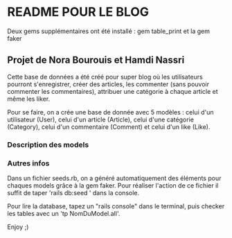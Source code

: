 # README POUR LE BLOG

Deux gems supplémentaires ont été installé : gem table_print et la gem faker

## Projet de Nora Bourouis et Hamdi Nassri

Cette base de données a été créé pour super blog où les utilisateurs pourront s'enregistrer, créer des articles, les commenter (sans pouvoir commenter les commentaires), attribuer une catégorie à chaque article et même les liker. 

Pour se faire, on a crée une base de donnée avec 5 modèles : celui d'un utilisateur (User), celui d'un article (Article), celui d'une catégorie (Category), celui d'un commentaire (Comment) et celui d'un like (Like). 

### Description des models


### Autres infos

Dans un fichier seeds.rb, on a généré automatiquement des éléments pour chaques models grâce à la gem faker. Pour réaliser l'action de ce fichier il suffit de taper 'rails db:seed ' dans la console.

Pour lire la database, tapez un "rails console" dans le terminal, puis checker les tables avec un 'tp NomDuModel.all'. 

Enjoy ;) 

